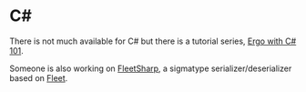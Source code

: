 # C#

There is not much available for C# but there is a tutorial series, [Ergo with C# 101](https://www.youtube.com/watch?v=aUuki-fAxwc&list=PLUWruihtE-HtL-JZk8Vb4Yn_H18aE3rb6).

Someone is also working on [FleetSharp](fleetsharp.md), a sigmatype serializer/deserializer based on [Fleet](fleet.md). 